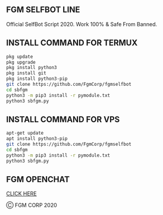## FGM SELFBOT LINE

Official SelfBot Script 2020.
Work 100% & Safe From Banned.

## INSTALL COMMAND FOR TERMUX

```sh
pkg update
pkg upgrade
pkg install python3
pkg install git
pkg install python3-pip
git clone https://github.com/FgmCorp/fgmselfbot
cd sbfgm
python3 -m pip3 install -r pymodule.txt
python3 sbfgm.py
```

## INSTALL COMMAND FOR VPS

```sh
apt-get update
apt install python3-pip
git clone https://github.com/FgmCorp/fgmselfbot
cd sbfgm
python3 -m pip3 install -r pymodule.txt
python3 sbfgm.py
```
## FGM OPENCHAT
[CLICK HERE](https://hansengianto.gq/square.html)

Ⓒ FGM CORP 2020
